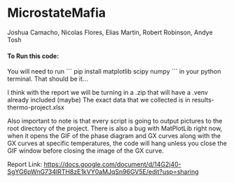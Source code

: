 # MicrostateMafia
Joshua Camacho, Nicolas Flores, Elias Martin, Robert Robinson, Andye Tosh

<h4>To Run this code:</h4>
You will need to run
```
    pip install matplotlib scipy numpy
```
in your python terminal. That should be it...

I think with the report we will be turning in a .zip that will have a .venv already included (maybe)
The exact data that we collected is in results-thermo-project.xlsx

Also important to note is that every script is going to output pictures to the root directory of the project.
There is also a bug with MatPlotLib right now, when it opens the GIF of the phase diagram and GX curves along with the GX curves at specific temperatures, the code will hang unless you close the GIF window before closing the image of the GX curve.

Report Link:
https://docs.google.com/document/d/14G2j40-SgYG6pWnG734lRTH8zE1kVY0aMJqSn96GV5E/edit?usp=sharing